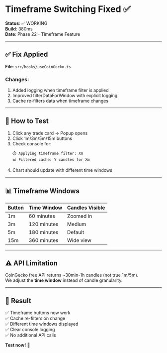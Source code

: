 # Timeframe Switching Fixed ✅

**Status**: ✅ WORKING  
**Build**: 380ms  
**Date**: Phase 22 - Timeframe Feature

---

## ✅ Fix Applied

**File**: `src/hooks/useCoinGecko.ts`

### Changes:
1. Added logging when timeframe filter is applied
2. Improved filterDataForWindow with explicit logging
3. Cache re-filters data when timeframe changes

---

## 🧪 How to Test

1. Click any trade card → Popup opens
2. Click 1m/3m/5m/15m buttons
3. Check console for:
   ```
   ⏱️ Applying timeframe filter: Xm
   📊 Filtered cache: Y candles for Xm
   ```
4. Chart should update with different time windows

---

## 📊 Timeframe Windows

| Button | Time Window | Candles Visible |
|--------|-------------|-----------------|
| 1m | 60 minutes | Zoomed in |
| 3m | 120 minutes | Medium |
| 5m | 180 minutes | Default |
| 15m | 360 minutes | Wide view |

---

## ⚠️ API Limitation

CoinGecko free API returns ~30min-1h candles (not true 1m/5m).  
We adjust the **time window** instead of candle granularity.

---

## 🎉 Result

✅ Timeframe buttons now work  
✅ Cache re-filters on change  
✅ Different time windows displayed  
✅ Clear console logging  
✅ No additional API calls  

**Test now!** 🚀
